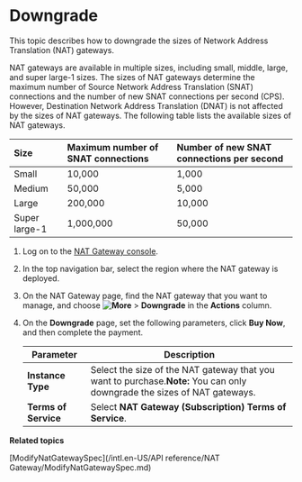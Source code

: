 # Downgrade

This topic describes how to downgrade the sizes of Network Address Translation \(NAT\) gateways.

NAT gateways are available in multiple sizes, including small, middle, large, and super large-1 sizes. The sizes of NAT gateways determine the maximum number of Source Network Address Translation \(SNAT\) connections and the number of new SNAT connections per second \(CPS\). However, Destination Network Address Translation \(DNAT\) is not affected by the sizes of NAT gateways. The following table lists the available sizes of NAT gateways.

|Size|Maximum number of SNAT connections|Number of new SNAT connections per second|
|:---|:---------------------------------|:----------------------------------------|
|Small|10,000|1,000|
|Medium|50,000|5,000|
|Large|200,000|10,000|
|Super large-1|1,000,000|50,000|

1.  Log on to the [NAT Gateway console](https://vpc.console.aliyun.com/nat).

2.  In the top navigation bar, select the region where the NAT gateway is deployed.

3.  On the NAT Gateway page, find the NAT gateway that you want to manage, and choose **![More](https://static-aliyun-doc.oss-cn-hangzhou.aliyuncs.com/assets/img/en-US/8458039951/p103337.png)** \> **Downgrade** in the **Actions** column.

4.  On the **Downgrade** page, set the following parameters, click **Buy Now**, and then complete the payment.

    |Parameter|Description|
    |---------|-----------|
    |**Instance Type**|Select the size of the NAT gateway that you want to purchase.**Note:** You can only downgrade the sizes of NAT gateways. |
    |**Terms of Service**|Select **NAT Gateway \(Subscription\) Terms of Service**.|


**Related topics**  


[ModifyNatGatewaySpec](/intl.en-US/API reference/NAT Gateway/ModifyNatGatewaySpec.md)

